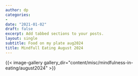 ```yaml
---
author: dp
categories:
- 
date: "2021-01-02"
draft: false
excerpt: Add tabbed sections to your posts.
layout: single
subtitle: Food on my plate aug2024
title: Mindfull Eating August 2024
---
```


{{< image-gallery gallery_dir="content/misc/mindfulness-in-eating/august2024" >}}

